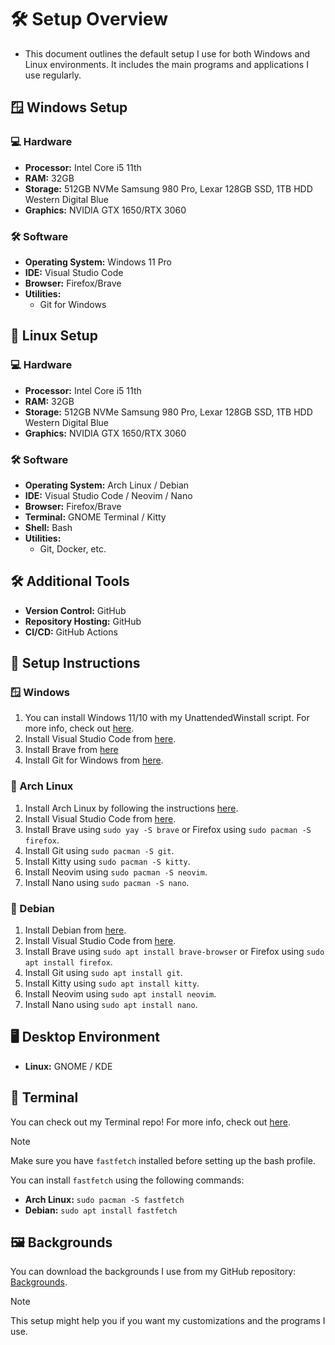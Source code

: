# 🛠️ Setup Overview

- This document outlines the default setup I use for both Windows and Linux environments. It includes the main programs and applications I use regularly.

## 🪟 Windows Setup

### 💻 Hardware
- **Processor:** Intel Core i5 11th
- **RAM:** 32GB
- **Storage:** 512GB NVMe Samsung 980 Pro, Lexar 128GB SSD, 1TB HDD Western Digital Blue
- **Graphics:** NVIDIA GTX 1650/RTX 3060

### 🛠️ Software
- **Operating System:** Windows 11 Pro
- **IDE:** Visual Studio Code
- **Browser:** Firefox/Brave
- **Utilities:**
    - Git for Windows

## 🐧 Linux Setup

### 💻 Hardware
- **Processor:** Intel Core i5 11th
- **RAM:** 32GB
- **Storage:** 512GB NVMe Samsung 980 Pro, Lexar 128GB SSD, 1TB HDD Western Digital Blue
- **Graphics:** NVIDIA GTX 1650/RTX 3060

### 🛠️ Software
- **Operating System:** Arch Linux / Debian
- **IDE:** Visual Studio Code / Neovim / Nano
- **Browser:** Firefox/Brave
- **Terminal:** GNOME Terminal / Kitty
- **Shell:** Bash
- **Utilities:**
    - Git, Docker, etc.

## 🛠️ Additional Tools
- **Version Control:** GitHub
- **Repository Hosting:** GitHub
- **CI/CD:** GitHub Actions

## 📝 Setup Instructions

### 🪟 Windows
1. You can install Windows 11/10 with my UnattendedWinstall script. For more info, check out [here](https://github.com/deadproject/UnattendedWinstall).
2. Install Visual Studio Code from [here](https://code.visualstudio.com/).
3. Install Brave from [here](https://brave.com/download/)
4. Install Git for Windows from [here](https://github.com/git-for-windows/git/releases/tag/v2.47.1.windows.1).

### 🐧 Arch Linux
1. Install Arch Linux by following the instructions [here](https://wiki.archlinux.org/index.php/Installation_guide).
2. Install Visual Studio Code from [here](https://code.visualstudio.com/).
3. Install Brave using `sudo yay -S brave` or Firefox using `sudo pacman -S firefox`.
4. Install Git using `sudo pacman -S git`.
5. Install Kitty using `sudo pacman -S kitty`.
6. Install Neovim using `sudo pacman -S neovim`.
7. Install Nano using `sudo pacman -S nano`.

### 🐧 Debian
1. Install Debian from [here](https://www.debian.org/distrib/).
2. Install Visual Studio Code from [here](https://code.visualstudio.com/).
3. Install Brave using `sudo apt install brave-browser` or Firefox using `sudo apt install firefox`.
4. Install Git using `sudo apt install git`.
5. Install Kitty using `sudo apt install kitty`.
6. Install Neovim using `sudo apt install neovim`.
7. Install Nano using `sudo apt install nano`.

## 🖥️ Desktop Environment
- **Linux:** GNOME / KDE

## 🐚 Terminal 
You can check out my Terminal repo! For more info, check out [here](https://github.com/deadproject/myTerminal).

> [!NOTE]
> Make sure you have `fastfetch` installed before setting up the bash profile.
> 
> You can install `fastfetch` using the following commands:
> - **Arch Linux:** `sudo pacman -S fastfetch`
> - **Debian:** `sudo apt install fastfetch`

## 🖼️ Backgrounds

You can download the backgrounds I use from my GitHub repository: [Backgrounds](https://github.com/deadproject/backgrounds).

> [!NOTE]
> This setup might help you if you want my customizations and the programs I use.
